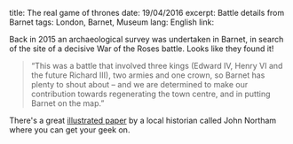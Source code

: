 title: The real game of thrones
date: 19/04/2016
excerpt: Battle details from Barnet
tags: London, Barnet, Museum
lang: English
link: 


Back in 2015 an archaeological survey was undertaken in Barnet, in search of the site of a decisive War of the Roses battle. Looks like they found it!

> “This was a battle that involved three kings (Edward IV, Henry VI and the future Richard III), two armies and one crown, so Barnet has plenty to shout about – and we are determined to make our contribution towards regenerating the town centre, and in putting Barnet on the map.”

There's a great [illustrated paper](http://barnetmuseum.weebly.com/uploads/2/3/7/0/23701864/battle_of_barnet_paper_john_northam.pdf) by a local historian called John Northam where you can get your geek on.